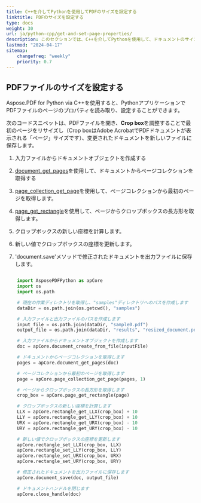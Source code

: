```yaml
---
title: C++を介してPythonを使用してPDFのサイズを設定する
linktitle: PDFのサイズを設定する
type: docs
weight: 30
url: ja/python-cpp/get-and-set-page-properties/
description: このセクションでは、C++を介してPythonを使用して、ドキュメントのサイズなどのPDFページのプロパティを取得または設定する方法を示します。
lastmod: "2024-04-17"
sitemap:
    changefreq: "weekly"
    priority: 0.7
---
```


## PDFファイルのサイズを設定する

Aspose.PDF for Python via C++を使用すると、PythonアプリケーションでPDFファイルのページのプロパティを読み取り、設定することができます。

次のコードスニペットは、PDFファイルを開き、**Crop box**を調整することで最初のページをリサイズし（Crop boxはAdobe AcrobatでPDFドキュメントが表示される「ページ」サイズです）、変更されたドキュメントを新しいファイルに保存します。

1. 入力ファイルからドキュメントオブジェクトを作成する
1. [document_get_pages](https://reference.aspose.com/pdf/python-cpp/core/document_get_pages/)を使用して、ドキュメントからページコレクションを取得する

1. [page_collection_get_page](https://reference.aspose.com/pdf/python-cpp/core/page_collection_get_page/)を使用して、ページコレクションから最初のページを取得します。
1. [page_get_rectangle](https://reference.aspose.com/pdf/python-cpp/core/page_get_rectangle/)を使用して、ページからクロップボックスの長方形を取得します。
1. クロップボックスの新しい座標を計算します。
1. 新しい値でクロップボックスの座標を更新します。
1. 'document.save'メソッドで修正されたドキュメントを出力ファイルに保存します。

```python

    import AsposePDFPython as apCore
    import os
    import os.path

    # 現在の作業ディレクトリを取得し、"samples"ディレクトリへのパスを作成します
    dataDir = os.path.join(os.getcwd(), "samples")

    # 入力ファイルと出力ファイルのパスを作成します
    input_file = os.path.join(dataDir, "sample0.pdf")
    output_file = os.path.join(dataDir, "results", "resized_document.pdf")

    # 入力ファイルからドキュメントオブジェクトを作成します
    doc = apCore.document_create_from_file(inputFile)

    # ドキュメントからページコレクションを取得します
    pages = apCore.document_get_pages(doc)

    # ページコレクションから最初のページを取得します
    page = apCore.page_collection_get_page(pages, 1)

    # ページからクロップボックスの長方形を取得します
    crop_box = apCore.page_get_rectangle(page)

    # クロップボックスの新しい座標を計算します
    LLX = apCore.rectangle_get_LLX(crop_box) + 10
    LLY = apCore.rectangle_get_LLY(crop_box) + 10
    URX = apCore.rectangle_get_URX(crop_box) - 10
    URY = apCore.rectangle_get_URY(crop_box) - 10

    # 新しい値でクロップボックスの座標を更新します
    apCore.rectangle_set_LLX(crop_box, LLX)
    apCore.rectangle_set_LLY(crop_box, LLY)
    apCore.rectangle_set_URX(crop_box, URX)
    apCore.rectangle_set_URY(crop_box, URY)

    # 修正されたドキュメントを出力ファイルに保存します
    apCore.document_save(doc, output_file)

    # ドキュメントハンドルを閉じます
    apCore.close_handle(doc)
```